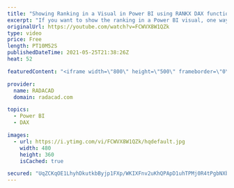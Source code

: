 ```yaml
---
title: "Showing Ranking in a Visual in Power BI using RANKX DAX function"
excerpt: "If you want to show the ranking in a Power BI visual, one way is to use a visual that supports that, such as a Ribbon chart. Another way, which is a more common way, is to write a calculation for rank, and RANKX is a DAX function that can help you with that. In this article and video, I explain how that"
originalUrl: https://youtube.com/watch?v=FCWVX8W1QZk
type: video
price: Free
length: PT10M52S
publishedDateTime: 2021-05-25T21:38:26Z
heat: 52

featuredContent: "<iframe width=\"800\" height=\"500\" frameborder=\"0\" src=\"https://www.youtube.com/embed/FCWVX8W1QZk\" allow=\"accelerometer; autoplay; encrypted-media; gyroscope; picture-in-picture\" allowfullscreen></iframe>"

provider:
  name: RADACAD
  domain: radacad.com

topics:
  - Power BI
  - DAX

images:
  - url: https://i.ytimg.com/vi/FCWVX8W1QZk/hqdefault.jpg
    width: 480
    height: 360
    isCached: true

secured: "UqZCKqOE1LhyhDkutkbByjp1FXp/WKIXFnv2uKhQPApD1uhTPMj0R4tPgbNXbQ2r/657Vy78r9T0K/uoSgrsn9GlGMGWY54g4O7gJafyEbSe5i9xMEgyiEmKdzLX8ZIQHL+AaU6WQoInTlJYuFMibOEbKuQpfPSIup97WP5E+TFgM4G9cS0frdDpGl19tcCbs4bjn68uhcFYfjjm7pJLS/VMS0oag1J3/QLDJYcpHqMfk/AFVPVP5W8ZoSzYTigmgeVvVruoGeVCj/13q4cz9PvTxky0xslg4diWo+FNJ4KkoGh7nat28z/TtDlJN9h3OAQr8jhNPkLA96hpIY7oxjkspHlai0L+Wpb7Y5RK5bS3w8x08UGFUMeT6zVVxjfJJpDS94cxFbDK/PS44B/skwkgeSHDkUDxulUN3FZZGWc=;dTsZqcpvIOplXvykhasvlA=="
---
```



